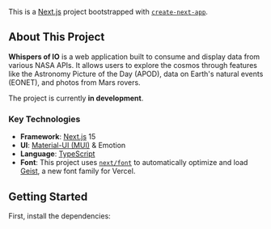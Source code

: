 This is a [Next.js](https://nextjs.org/ ) project bootstrapped with [`create-next-app`](https://nextjs.org/docs/app/api-reference/cli/create-next-app ).

## About This Project

**Whispers of IO** is a web application built to consume and display data from various NASA APIs. It allows users to explore the cosmos through features like the Astronomy Picture of the Day (APOD), data on Earth's natural events (EONET), and photos from Mars rovers.

The project is currently **in development**.

### Key Technologies
- **Framework**: [Next.js](https://nextjs.org/ ) 15
- **UI**: [Material-UI (MUI)](https://mui.com/ ) & Emotion
- **Language**: [TypeScript](https://www.typescriptlang.org/ )
- **Font**: This project uses [`next/font`](https://nextjs.org/docs/app/building-your-application/optimizing/fonts ) to automatically optimize and load [Geist](https://vercel.com/font ), a new font family for Vercel.

## Getting Started

First, install the dependencies:
```bash

